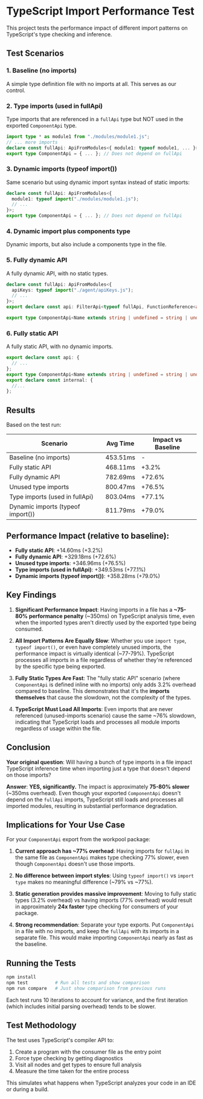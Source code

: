 # TypeScript Import Performance Test

This project tests the performance impact of different import patterns on TypeScript's type checking and inference.

## Test Scenarios

### 1. Baseline (no imports)

A simple type definition file with no imports at all. This serves as our control.

### 2. Type imports (used in fullApi)

Type imports that are referenced in a `fullApi` type but NOT used in the exported `ComponentApi` type.

```ts
import type * as module1 from "./modules/module1.js";
// ... more imports
declare const fullApi: ApiFromModules<{ module1: typeof module1, ... }>;
export type ComponentApi = { ... }; // Does not depend on fullApi
```

### 3. Dynamic imports (typeof import())

Same scenario but using dynamic import syntax instead of static imports:

```ts
declare const fullApi: ApiFromModules<{
  module1: typeof import("./modules/module1.js");
  // ...
}>;
export type ComponentApi = { ... }; // Does not depend on fullApi
```

### 4. Dynamic import plus components type

Dynamic imports, but also include a components type in the file.

### 5. Fully dynamic API

A fully dynamic API, with no static types.

```ts
declare const fullApi: ApiFromModules<{
  apiKeys: typeof import("./agent/apiKeys.js");
  // ...
}>;
export declare const api: FilterApi<typeof fullApi, FunctionReference<any, "public">>;

export type ComponentApi<Name extends string | undefined = string | undefined> = UseApi<typeof api>;
```

### 6. Fully static API

A fully static API, with no dynamic imports.

```ts
export declare const api: {
  // ...
};
export type ComponentApi<Name extends string | undefined = string | undefined> = UseApi<typeof api>;
export declare const internal: {
  //...
};
```

## Results

Based on the test run:

| Scenario | Avg Time | Impact vs Baseline |
|----------|----------|-------------------|
| Baseline (no imports) | 453.51ms | - |
| Fully static API | 468.11ms | +3.2% |
| Fully dynamic API | 782.69ms | +72.6% |
| Unused type imports | 800.47ms | +76.5% |
| Type imports (used in fullApi) | 803.04ms | +77.1% |
| Dynamic imports (typeof import()) | 811.79ms | +79.0% |

## Performance Impact (relative to baseline):

- **Fully static API**: +14.60ms (+3.2%)
- **Fully dynamic API**: +329.18ms (+72.6%)
- **Unused type imports**: +346.96ms (+76.5%)
- **Type imports (used in fullApi)**: +349.53ms (+77.1%)
- **Dynamic imports (typeof import())**: +358.28ms (+79.0%)

## Key Findings

1. **Significant Performance Impact**: Having imports in a file has a **~75-80% performance penalty** (~350ms) on TypeScript analysis time, even when the imported types aren't directly used by the exported type being consumed.

2. **All Import Patterns Are Equally Slow**: Whether you use `import type`, `typeof import()`, or even have completely unused imports, the performance impact is virtually identical (~77-79%). TypeScript processes all imports in a file regardless of whether they're referenced by the specific type being exported.

3. **Fully Static Types Are Fast**: The "fully static API" scenario (where `ComponentApi` is defined inline with no imports) only adds 3.2% overhead compared to baseline. This demonstrates that it's the **imports themselves** that cause the slowdown, not the complexity of the types.

4. **TypeScript Must Load All Imports**: Even imports that are never referenced (unused-imports scenario) cause the same ~76% slowdown, indicating that TypeScript loads and processes all module imports regardless of usage within the file.

## Conclusion

**Your original question**: Will having a bunch of type imports in a file impact TypeScript inference time when importing just a type that doesn't depend on those imports?

**Answer**: **YES, significantly.** The impact is approximately **75-80% slower** (~350ms overhead). Even though your exported `ComponentApi` doesn't depend on the `fullApi` imports, TypeScript still loads and processes all imported modules, resulting in substantial performance degradation.

## Implications for Your Use Case

For your `ComponentApi` export from the workpool package:

1. **Current approach has ~77% overhead**: Having imports for `fullApi` in the same file as `ComponentApi` makes type checking 77% slower, even though `ComponentApi` doesn't use those imports.

2. **No difference between import styles**: Using `typeof import()` vs `import type` makes no meaningful difference (~79% vs ~77%).

3. **Static generation provides massive improvement**: Moving to fully static types (3.2% overhead) vs having imports (77% overhead) would result in approximately **24x faster** type checking for consumers of your package.

4. **Strong recommendation**: Separate your type exports. Put `ComponentApi` in a file with no imports, and keep the `fullApi` with its imports in a separate file. This would make importing `ComponentApi` nearly as fast as the baseline.

## Running the Tests

```bash
npm install
npm test          # Run all tests and show comparison
npm run compare   # Just show comparison from previous runs
```

Each test runs 10 iterations to account for variance, and the first iteration (which includes initial parsing overhead) tends to be slower.

## Test Methodology

The test uses TypeScript's compiler API to:

1. Create a program with the consumer file as the entry point
2. Force type checking by getting diagnostics
3. Visit all nodes and get types to ensure full analysis
4. Measure the time taken for the entire process

This simulates what happens when TypeScript analyzes your code in an IDE or during a build.
